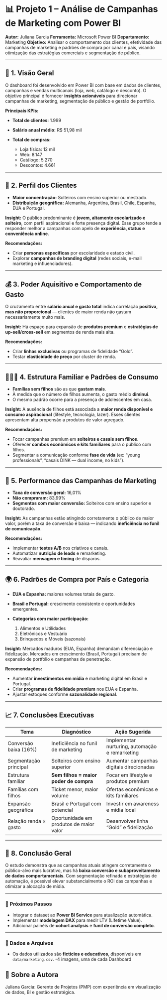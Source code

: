 # 📊 Projeto 1 – Análise de Campanhas de Marketing com Power BI

**Autor:** Juliana Garcia
**Ferramenta:** Microsoft Power BI
**Departamento:** Marketing
**Objetivo:** Analisar o comportamento dos clientes, efetividade das campanhas de marketing e padrões de compra por canal e país, visando otimização das estratégias comerciais e segmentação de público.

---

## 🧩 1. Visão Geral

O dashboard foi desenvolvido em Power BI com base em dados de clientes, campanhas e vendas multicanais (loja, web, catálogo e desconto).
O objetivo principal é fornecer **insights acionáveis** para direcionar campanhas de marketing, segmentação de público e gestão de portfólio.

**Principais KPIs:**

* **Total de clientes:** 1.999
* **Salário anual médio:** R$ 51,98 mil
* **Total de compras:**

  * Loja física: 12 mil
  * Web: 8.147
  * Catálogo: 5.270
  * Descontos: 4.661

---

## 👥 2. Perfil dos Clientes

* **Maior concentração:** Solteiros com ensino superior ou mestrado.
* **Distribuição geográfica:** Alemanha, Argentina, Brasil, Chile, Espanha, EUA e Portugal.

**Insight:**
O público predominante é **jovem, altamente escolarizado e solteiro**, com perfil aspiracional e forte presença digital.
Esse grupo tende a responder melhor a campanhas com apelo de **experiência, status e conveniência online**.

**Recomendações:**

* Criar **personas específicas** por escolaridade e estado civil.
* Explorar **campanhas de branding digital** (redes sociais, e-mail marketing e influenciadores).

---

## 💰 3. Poder Aquisitivo e Comportamento de Gasto

O cruzamento entre **salário anual e gasto total** indica correlação **positiva, mas não proporcional** — clientes de maior renda não gastam necessariamente muito mais.

**Insight:**
Há espaço para expansão de **produtos premium** e **estratégias de up-sell/cross-sell** em segmentos de renda mais alta.

**Recomendações:**

* Criar **linhas exclusivas** ou programas de fidelidade “Gold”.
* Testar **elasticidade de preço** por cluster de renda.

---

## 👨‍👩‍👧 4. Estrutura Familiar e Padrões de Consumo

* **Famílias sem filhos** são as que **gastam mais**.
* À medida que o número de filhos aumenta, o gasto médio **diminui**.
* O mesmo padrão ocorre para a presença de adolescentes em casa.

**Insight:**
A ausência de filhos está associada a **maior renda disponível e consumo aspiracional** (lifestyle, tecnologia, lazer).
Esses clientes apresentam alta propensão a produtos de valor agregado.

**Recomendações:**

* Focar campanhas premium em **solteiros e casais sem filhos**.
* Oferecer **combos econômicos e kits familiares** para o público com filhos.
* Segmentar a comunicação conforme **fase de vida** (ex: “young professionals”, “casais DINK — dual income, no kids”).

---

## 🎯 5. Performance das Campanhas de Marketing

* **Taxa de conversão geral:** 16,01%
* **Não compraram:** 83,99%
* **Segmentos com maior conversão:** Solteiros com ensino superior e doutorado.

**Insight:**
As campanhas estão atingindo corretamente o público de maior valor, porém a taxa de conversão é baixa — indicando **ineficiência no funil de comunicação**.

**Recomendações:**

* Implementar **testes A/B** nos criativos e canais.
* Automatizar **nutrição de leads** e remarketing.
* Reavaliar **mensagem e timing** de disparos.

---

## 🌍 6. Padrões de Compra por País e Categoria

* **EUA e Espanha:** maiores volumes totais de gasto.
* **Brasil e Portugal:** crescimento consistente e oportunidades emergentes.
* **Categorias com maior participação:**

  1. Alimentos e Utilidades
  2. Eletrônicos e Vestuário
  3. Brinquedos e Móveis (sazonais)

**Insight:**
Mercados maduros (EUA, Espanha) demandam diferenciação e fidelização.
Mercados em crescimento (Brasil, Portugal) precisam de expansão de portfólio e campanhas de penetração.

**Recomendações:**

* Aumentar **investimentos em mídia** e marketing digital em Brasil e Portugal.
* Criar **programas de fidelidade premium** nos EUA e Espanha.
* Ajustar estoques conforme **sazonalidade regional**.

---

## 📈 7. Conclusões Executivas

| Tema                  | Diagnóstico                             | Ação Sugerida                                  |
| --------------------- | --------------------------------------- | ---------------------------------------------- |
| Conversão baixa (16%) | Ineficiência no funil de marketing      | Implementar nurturing, automação e remarketing |
| Segmentação principal | Solteiros com ensino superior           | Aumentar campanhas digitais direcionadas       |
| Estrutura familiar    | **Sem filhos = maior poder de compra**  | Focar em lifestyle e produtos premium          |
| Famílias com filhos   | Ticket menor, maior volume              | Ofertas econômicas e kits familiares           |
| Expansão geográfica   | Brasil e Portugal com potencial         | Investir em awareness e mídia local            |
| Relação renda × gasto | Oportunidade em produtos de maior valor | Desenvolver linha “Gold” e fidelização         |

---

## 🧠 8. Conclusão Geral

O estudo demonstra que as campanhas atuais atingem corretamente o público-alvo mais lucrativo, mas há **baixa conversão e subaproveitamento de dados comportamentais**.
Com segmentação refinada e estratégias de automação, é possível elevar substancialmente o ROI das campanhas e otimizar a alocação de mídia.

---

### 📘 Próximos Passos

* Integrar o dataset ao **Power BI Service** para atualização automática.
* Implementar **modelagem DAX** para medir LTV (Lifetime Value).
* Adicionar painéis de **cohort analysis** e **funil de conversão completo**.

---

### 📘 Dados e Arquivos
- Os dados utilizados são **fictícios e educativos**, disponíveis em `data/marketing.csv`.
-4 imagens, uma de cada Dashboard


## 👥 Sobre a Autora
Juliana Garcia: Gerente de Projetos (PMP) com experiência em visualização de dados, BI e gestão estratégica. 
